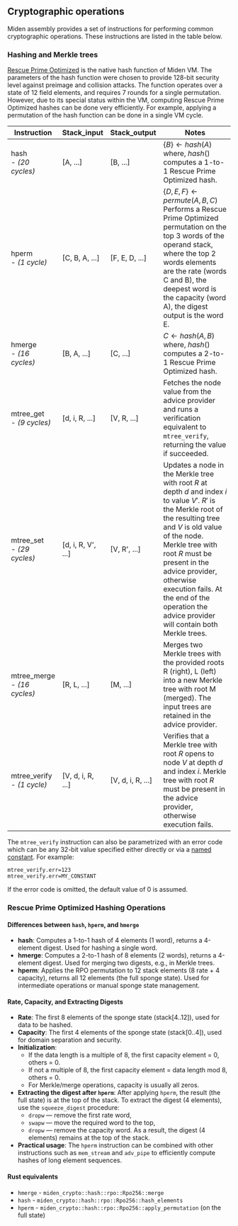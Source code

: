## Cryptographic operations
Miden assembly provides a set of instructions for performing common cryptographic operations. These instructions are listed in the table below.

### Hashing and Merkle trees
[Rescue Prime Optimized](https://eprint.iacr.org/2022/1577) is the native hash function of Miden VM. The parameters of the hash function were chosen to provide 128-bit security level against preimage and collision attacks. The function operates over a state of 12 field elements, and requires 7 rounds for a single permutation. However, due to its special status within the VM, computing Rescue Prime Optimized hashes can be done very efficiently. For example, applying a permutation of the hash function can be done in a single VM cycle.

| Instruction                      | Stack_input        | Stack_output      | Notes                                                                                                                                                                                                                                                                                                                                                  |
| -------------------------------- | ------------------ | ----------------- | ------------------------------------------------------------------------------------------------------------------------------------------------------------------------------------------------------------------------------------------------------------------------------------------------------------------------------------------------------ |
| hash <br> - *(20 cycles)*        | [A, ...]           | [B, ...]          | $\{B\} \leftarrow hash(A)$ <BR> where, $hash()$ computes a 1-to-1 Rescue Prime Optimized hash.                                                                                                                                                                                                                                                         |
| hperm  <br> - *(1 cycle)*        | [C, B, A, ...]     | [F, E, D, ...]    | $\{D, E, F\} \leftarrow permute(A, B, C)$ <br> Performs a Rescue Prime Optimized permutation on the top 3 words of the operand stack, where the top 2 words elements are the rate (words C and B), the deepest word is the capacity (word A), the digest output is the word E.                                                                         |
| hmerge  <br> - *(16 cycles)*     | [B, A, ...]        | [C, ...]          | $C \leftarrow hash(A,B)$ <br> where, $hash()$ computes a 2-to-1 Rescue Prime Optimized hash.                                                                                                                                                                                                                                                           |
| mtree_get  <br> - *(9 cycles)*   | [d, i, R, ...]     | [V, R, ...]       | Fetches the node value from the advice provider and runs a verification equivalent to `mtree_verify`, returning the value if succeeded.                                                                                                                                                                                                                |
| mtree_set <br> - *(29 cycles)*   | [d, i, R, V', ...] | [V, R', ...]      | Updates a node in the Merkle tree with root $R$ at depth $d$ and index $i$ to value $V'$. $R'$ is the Merkle root of the resulting tree and $V$ is old value of the node. Merkle tree with root $R$ must be present in the advice provider, otherwise execution fails. At the end of the operation the advice provider will contain both Merkle trees. |
| mtree_merge <br> - *(16 cycles)* | [R, L, ...]        | [M, ...]          | Merges two Merkle trees with the provided roots R (right), L (left) into a new Merkle tree with root M (merged). The input trees are retained in the advice provider.                                                                                                                                                                                  |
| mtree_verify  <br> - *(1 cycle)* | [V, d, i, R, ...]  | [V, d, i, R, ...] | Verifies that a Merkle tree with root $R$ opens to node $V$ at depth $d$ and index $i$. Merkle tree with root $R$ must be present in the advice provider, otherwise execution fails. |

The `mtree_verify` instruction can also be parametrized with an error code which can be any 32-bit value specified either directly or via a [named constant](./code_organization.md#constants). For example:
```
mtree_verify.err=123
mtree_verify.err=MY_CONSTANT
```
If the error code is omitted, the default value of $0$ is assumed.

### Rescue Prime Optimized Hashing Operations

#### Differences between `hash`, `hperm`, and `hmerge`
- **hash**: Computes a 1-to-1 hash of 4 elements (1 word), returns a 4-element digest. Used for hashing a single word.
- **hmerge**: Computes a 2-to-1 hash of 8 elements (2 words), returns a 4-element digest. Used for merging two digests, e.g., in Merkle trees.
- **hperm**: Applies the RPO permutation to 12 stack elements (8 rate + 4 capacity), returns all 12 elements (the full sponge state). Used for intermediate operations or manual sponge state management.

#### Rate, Capacity, and Extracting Digests
- **Rate**: The first 8 elements of the sponge state (stack[4..12]), used for data to be hashed.
- **Capacity**: The first 4 elements of the sponge state (stack[0..4]), used for domain separation and security.
- **Initialization**:
  - If the data length is a multiple of 8, the first capacity element = 0, others = 0.
  - If not a multiple of 8, the first capacity element = data length mod 8, others = 0.
  - For Merkle/merge operations, capacity is usually all zeros.
- **Extracting the digest after `hperm`**: After applying `hperm`, the result (the full state) is at the top of the stack. To extract the digest (4 elements), use the `squeeze_digest` procedure:
  - `dropw` — remove the first rate word,
  - `swapw` — move the required word to the top,
  - `dropw` — remove the capacity word.
  As a result, the digest (4 elements) remains at the top of the stack.
- **Practical usage**: The `hperm` instruction can be combined with other instructions such as `mem_stream` and `adv_pipe` to efficiently compute hashes of long element sequences.

#### Rust equivalents
- `hmerge` - `miden_crypto::hash::rpo::Rpo256::merge`
- `hash` - `miden_crypto::hash::rpo::Rpo256::hash_elements`
- `hperm` - `miden_crypto::hash::rpo::Rpo256::apply_permutation` (on the full state)
